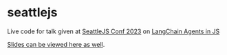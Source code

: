# seattlejs

Live code for talk given at [SeattleJS Conf 2023](https://seattlejs.com/conf) on [LangChain Agents in JS](https://seattlejs.com/talks/langchain-agents)

[Slides can be viewed here as well](https://docs.google.com/presentation/d/1lE_e5oGZksRtBhZVUPbKnw4KJjA3dAah5mhm-lJ4agU/edit?usp=sharing).
